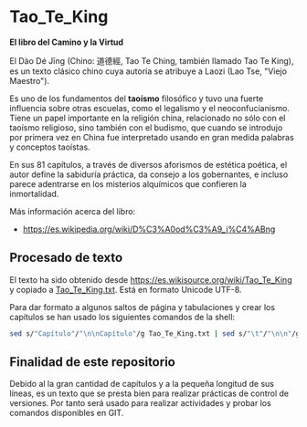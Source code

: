 # Tao_Te_King

**El libro del Camino y la Virtud**

El Dào Dé Jīng (Chino: 道德經, Tao Te Ching, también llamado Tao Te King), es un texto clásico chino cuya autoría se atribuye a Laozi (Lao Tse, "Viejo Maestro").

Es uno de los fundamentos del **taoísmo** filosófico y tuvo una fuerte influencia sobre otras escuelas, como el legalismo y el neoconfucianismo. Tiene un papel importante en la religión china, relacionado no sólo con el taoísmo religioso, sino también con el budismo, que cuando se introdujo por primera vez en China fue interpretado usando en gran medida palabras y conceptos taoístas.

En sus 81 capítulos, a través de diversos aforismos de estética poética, el autor define la sabiduría práctica, da consejo a los gobernantes, e incluso parece adentrarse en los misterios alquímicos que confieren la inmortalidad.

Más información acerca del libro:
- https://es.wikipedia.org/wiki/D%C3%A0od%C3%A9_j%C4%ABng

## Procesado de texto

El texto ha sido obtenido desde https://es.wikisource.org/wiki/Tao_Te_King y copiado a [Tao_Te_King.txt](texto/Tao_Te_King.txt). Está en formato Unicode UTF-8. 

Para dar formato a algunos saltos de página y tabulaciones y crear los capítulos se han usado los siguientes comandos de la shell:

```bash
sed s/"Capítulo"/"\n\nCapítulo"/g Tao_Te_King.txt | sed s/"\t"/"\n\n"/g - | csplit -f Cap -b %02d.txt  -  '/^Capítulo*/' '{*}'  && rm Cap00.txt
```

## Finalidad de este repositorio

Debido al la gran cantidad de capítulos y a la pequeña longitud de sus líneas, es un texto que se presta bien para realizar prácticas de control de versiones. Por tanto será usado para realizar actividades y probar los comandos disponibles en GIT.

